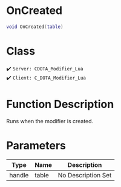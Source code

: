 # OnCreated
```lua
void OnCreated(table)
```
# Class
✔️ `Server: CDOTA_Modifier_Lua`  
✔️ `Client: C_DOTA_Modifier_Lua`  

# Function Description
Runs when the modifier is created.
# Parameters
Type|Name|Description
--|--|--
handle|table|No Description Set

